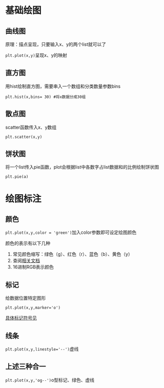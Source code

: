 # 基础绘图

## 曲线图

原理：描点呈现，只要输入x、y的两个list就可以了

`plt.plot(x,y)`呈现x、y的映射

## 直方图

用hist绘制直方图，需要串入一个数组和分类数量参数bins

`plt.hist(x,bins= 30) #将x数据分成30组` 

## 散点图

scatter函数传入x、y数组

`plt.scatter(x,y)`

## 饼状图

将一个list传入pie函数，plot会根据list中各数字占list数据和的比例绘制饼状图

`plt.pie(a)`

# 绘图标注

## 颜色

`plt.plot(x,y,color = 'green')`加入color参数即可设定绘图颜色

颜色的表示有以下几种

1. 常见颜色缩写：绿色（g）、红色（r）、蓝色（b）、黄色（y）
2. 查阅[相关文档](https://www.cnblogs.com/I-AM-DUMBASS/p/13229898.html)
3. 16进制RGB表示颜色

## 标记

给数据位置特定图形

`plt.plot(x,y,marker='o')`

[具体标记符号见](https://stackoverflow.com/questions/8409095/set-markers-for-individual-points-on-a-line-in-matplotlib)

## 线条

`plt.plot(x,y,linestyle='--')`虚线

## 上述三种合一

`plt.plot(x,y,'og--')`o型标记、绿色、虚线



